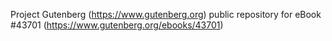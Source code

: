 Project Gutenberg (https://www.gutenberg.org) public repository for eBook #43701 (https://www.gutenberg.org/ebooks/43701)
